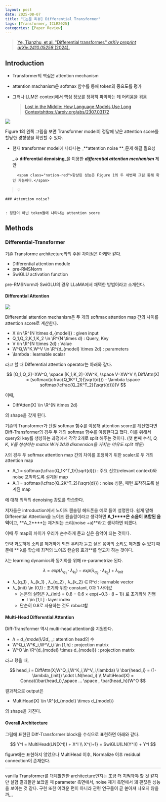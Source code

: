 ```yaml
---
layout: post
date: 2025-08-07
title: "[논문 리뷰] Differential Transformer"
tags: [Transformer, ICLR2025]
categories: [Paper Review]
---
```


> [Ye, Tianzhu, et al. "Differential transformer." ](https://arxiv.org/abs/2410.05258)[_arXiv preprint arXiv:2410.05258_](https://arxiv.org/abs/2410.05258)[ (2024).](https://arxiv.org/abs/2410.05258)



## Introduction

- Transformer의 핵심은 attention mechanism
- attention machanism은 softmax 함수를 통해 token의 중요도를 평가
- 그러나 LLM은 context에서 핵심 정보를 정확히 파악하는 데 어려움을 겪음

	> [Lost in the Middle: How Language Models Use Long Contextshttps://arxiv.org/abs/2307.03172](https://arxiv.org/abs/2307.03172)


![](https://prod-files-secure.s3.us-west-2.amazonaws.com/542b861c-36a8-4051-84e5-8804b6728dba/9083ea56-691a-4752-ae26-47f403431ac8/image.png?X-Amz-Algorithm=AWS4-HMAC-SHA256&X-Amz-Content-Sha256=UNSIGNED-PAYLOAD&X-Amz-Credential=ASIAZI2LB466RD2HWNCH%2F20250927%2Fus-west-2%2Fs3%2Faws4_request&X-Amz-Date=20250927T100101Z&X-Amz-Expires=3600&X-Amz-Security-Token=IQoJb3JpZ2luX2VjEBoaCXVzLXdlc3QtMiJHMEUCIDKUS%2BE00GmmuiXBGOEjSTKPC5sTKJ8rOBwZ4iAYHUJuAiEAsBazJ4kYFGPfTqrBlHjAB7sf5etaFRfcuQbWWesTRdIqiAQIo%2F%2F%2F%2F%2F%2F%2F%2F%2F%2F%2FARAAGgw2Mzc0MjMxODM4MDUiDKWLv8SvnRRPVxr91yrcAy2H4eBC7v%2BOtQlCjKQT%2F4vUw2hk0%2FF7fvEMEECa6CYN0h3bikQLS9muRknaRoerLmJ2Yx8erVziOPwZBFPDrGEFwYlwx6pMipyYGssjyytN6wUt8kOV7CGcjDZ4oyco1PVWUfvkhftdGGK2nH0nCYNA52anILu3Uc94lgVB4AYl5p9nPGRHKgqHh2%2FOVP%2BuvebU9qhm10mypH7aQdGlwxwEWAstXkvfGdfYfE8maJuvzPW2y9RoYJcES4v6KEe2ex2SYGusCVWeyQ3wLV0b2Evq%2FrBXz8ENU%2FHJ%2F%2FC2cQeFE4LoIr2teLQqODfiuJLyifQ8alE705qVhuHPf3TvAFr1VvfU342o1YcEtg7dIC73jsAgP%2FOOTJebSGSLH9Fl8WErVglblJdr5wNeYbzd6S2Og8%2FzJjGTD0mNN0p2HI%2BmZRx7oPMYn6Z8Cb1bqUp9OQcfuhnmIr3SAPnieB6A%2FwnWxRRzn%2B5%2FdYBaqIrZwO%2FT4nVENTb6qxz5IvsuKB5sTxH7cxVUYBT%2BKqhCnGjgMyaqSDd8aUB6R%2B57n9XMyNVX%2FuJ5xnLn2dWRET0gF13LRL%2BtZ7P59314pnyvawi8O6MZIqTmswaZExGl6F1elwGvTlhlheXKUxA0%2FGYYMPLi3sYGOqUBmvv4vIjt6f3Fly1jn3PIa%2FjSHBwhKjxWE1yGsLE1d6wy7eIgD51d6pb58WYqKT%2FNdUNPD%2B7oKgXv%2BuS8lhNo5vpvjHHuHdhJ9InXiFtKapvw6nGrACOZa5x3pe%2BiImRpcl2lXN%2BgpL2yfs%2F%2BRvcLLZcoy6WSMKqinWp9Y4rdfythmG1I3iCmWKfLF2EjGqLZ2xEu63IEnwEqcTvT3o7i6g3OloU4&X-Amz-Signature=71ab7409796092e9fb407607b4f8ebc2583761ac11b9ed657e1ec545f3d6485b&X-Amz-SignedHeaders=host&x-amz-checksum-mode=ENABLED&x-id=GetObject)


Figure 1의 왼쪽 그림을 보면 Transformer model이 정답에 낮은 attention score를 할당한 경향성을 확인할 수 있다.

- 현재 transformer model에 나타나는 _**attention noise **_문제 해결 필요성

	_**→ differential denoising**_을 이용한 _**differential attention mechanism**_ 제안


		<span class="notion-red">향상된 성능은 Figure 1의 두 세번째 그림 통해 확인 가능하다.</span>


> 💡 


	### Attention noise?


	: 정답이 아닌 token들에 나타나는 attention score



## Methods



### Differential-Transformer


기존 Transforme architecture와의 주된 차이점은 아래와 같다.

- Differential attention module
- pre-RMSNorm
- SwiGLU activation function

pre-RMSNorm과 SwiGLU의 경우 LLaMA에서 채택한 방법이라고 소개한다.



#### Differential Attention


![](https://prod-files-secure.s3.us-west-2.amazonaws.com/542b861c-36a8-4051-84e5-8804b6728dba/116d70b2-1963-4810-9167-f4c7d8a06e8f/image.png?X-Amz-Algorithm=AWS4-HMAC-SHA256&X-Amz-Content-Sha256=UNSIGNED-PAYLOAD&X-Amz-Credential=ASIAZI2LB466RD2HWNCH%2F20250927%2Fus-west-2%2Fs3%2Faws4_request&X-Amz-Date=20250927T100101Z&X-Amz-Expires=3600&X-Amz-Security-Token=IQoJb3JpZ2luX2VjEBoaCXVzLXdlc3QtMiJHMEUCIDKUS%2BE00GmmuiXBGOEjSTKPC5sTKJ8rOBwZ4iAYHUJuAiEAsBazJ4kYFGPfTqrBlHjAB7sf5etaFRfcuQbWWesTRdIqiAQIo%2F%2F%2F%2F%2F%2F%2F%2F%2F%2F%2FARAAGgw2Mzc0MjMxODM4MDUiDKWLv8SvnRRPVxr91yrcAy2H4eBC7v%2BOtQlCjKQT%2F4vUw2hk0%2FF7fvEMEECa6CYN0h3bikQLS9muRknaRoerLmJ2Yx8erVziOPwZBFPDrGEFwYlwx6pMipyYGssjyytN6wUt8kOV7CGcjDZ4oyco1PVWUfvkhftdGGK2nH0nCYNA52anILu3Uc94lgVB4AYl5p9nPGRHKgqHh2%2FOVP%2BuvebU9qhm10mypH7aQdGlwxwEWAstXkvfGdfYfE8maJuvzPW2y9RoYJcES4v6KEe2ex2SYGusCVWeyQ3wLV0b2Evq%2FrBXz8ENU%2FHJ%2F%2FC2cQeFE4LoIr2teLQqODfiuJLyifQ8alE705qVhuHPf3TvAFr1VvfU342o1YcEtg7dIC73jsAgP%2FOOTJebSGSLH9Fl8WErVglblJdr5wNeYbzd6S2Og8%2FzJjGTD0mNN0p2HI%2BmZRx7oPMYn6Z8Cb1bqUp9OQcfuhnmIr3SAPnieB6A%2FwnWxRRzn%2B5%2FdYBaqIrZwO%2FT4nVENTb6qxz5IvsuKB5sTxH7cxVUYBT%2BKqhCnGjgMyaqSDd8aUB6R%2B57n9XMyNVX%2FuJ5xnLn2dWRET0gF13LRL%2BtZ7P59314pnyvawi8O6MZIqTmswaZExGl6F1elwGvTlhlheXKUxA0%2FGYYMPLi3sYGOqUBmvv4vIjt6f3Fly1jn3PIa%2FjSHBwhKjxWE1yGsLE1d6wy7eIgD51d6pb58WYqKT%2FNdUNPD%2B7oKgXv%2BuS8lhNo5vpvjHHuHdhJ9InXiFtKapvw6nGrACOZa5x3pe%2BiImRpcl2lXN%2BgpL2yfs%2F%2BRvcLLZcoy6WSMKqinWp9Y4rdfythmG1I3iCmWKfLF2EjGqLZ2xEu63IEnwEqcTvT3o7i6g3OloU4&X-Amz-Signature=e1c90e10181bca7d7f3b4b024de75bce44dafd2a74befedcfaab65c7b8b2bd1f&X-Amz-SignedHeaders=host&x-amz-checksum-mode=ENABLED&x-id=GetObject)


Differential attention mechanism은 두 개의 softmax attention map 간의 차이를 attention score로 계산한다.

- X \in \R^{N \times d\_{model}} : given input
- Q\_1,Q\_2,K\_1,K\_2 \in \R^{N \times d} : Query, Key
- V \in \R^{N \times 2d} : Value
- W^Q,W^K,W^V \in \R^{d\_{model} \times 2d} : parameters
- \lambda : learnable scalar

라고 할 때 Differential attention operator는 아래와 같다.


$$
[Q_1;Q_2]=XW^Q, \space [K_1;K_2]=XW^K, \space V=XW^V \\
DiffAttn(X) = (softmax(\cfrac{Q_1K^T_1}{\sqrt{d}}) - \lambda \space softmax(\cfrac{Q_2K^T_2}{\sqrt{d}}))V
$$


이때,

- DiffAtten(X) \in \R^{N \times 2d}

의 shape을 갖게 된다.


기존의 Transformer가 단일 softmax 함수를 이용해 attention score를 계산했다면 Diff-Transformer의 경우 두 개의 softmax 함수를 이용한다고 했다. 이를 위해서 query와 key를 생성하는 과정에서 각각 2개로 split 해주는 것이다. <span class="notion-red">(첫 번째 수식, </span><span class="notion-red">_Q, K, V를 생성하는 matrix W가 2d의 dismension을 가지는 이유도 split 때문_</span><span class="notion-red">)</span>


 λ의 경우 두 softmax attention map 간의 차이를 조정하기 위한 scaler로 두 개의 attention map

- A\_1 = softmax(\cfrac{Q\_1K^T\_1}{\sqrt{d}}) : 주요 신호(relevant context)와 noise 포착하도록 설계된 map
- A\_1 = softmax(\cfrac{Q\_2K^T\_2}{\sqrt{d}}) : noise 성분, 패턴 포착하도록 설계된 map 

에 대해 최적의 denoising 강도를 학습한다.


저자들은 introduction에서 노이즈 캔슬링 헤드폰을 예로 들어 설명한다. 쉽게 말해 Differential Attention을 노이즈 캔슬링이라고 생각하면 **A\_1****은 소음이 포함된 음악**이고, **A\_2****는 제거되는 소리(noise +a)**라고 생각하면 되겠다. 


이때 두 map의 차이가 우리가 순수하게 듣고 싶은 음악이 되는 것이다. 


만약 과도하게 소리를 제거하게 되면 우리가 듣고 싶은 음악의 소리도 제거할 수 있기 때문에 ** λ를 학습해 최적의 노이즈 캔슬링 효과**를 얻고자 하는 것이다.


λ는 learning dynamics와 동기화를 위해 re-parametrize 된다.


$$
\lambda = exp(\lambda_{q_1} \cdot \lambda_{k_1}) - exp(\lambda_{q_2} \cdot \lambda_{k_2}) + \lambda_{init}
$$

- λ\_{q\_1} , λ\_{k\_1} , λ\_{q\_2} , λ\_{k\_2} ∈ R^d : learnable vector
- λ\_{init} \in (0,1) : 초기화 위한 constant, 0과 1 사이값
	- 논문의 실험은 λ\_{init} = 0.8 − 0.6 × exp(−0.3 · (l − 1)) 로 초기화해 진행
		- l \in [1,L] : layer index
	- 단순히 0.8로 사용하는 것도 robust함


#### **Multi-Head Differential Attention**


Diff-Transformer 역시 multi-head attention을 지원한다.

- _h = d\_{model}/2d__ _: attention head의 수
- W^Q\_i,W^K\_i,W^V\_i,i \in [1,h] : projection matrix
- W^O \in \R^{d\_{model} \times d\_{model}} : projection matrix

라고 했을 때,


$$
head_i = DiffAttn(X;W^Q_i,W^K_i,W^V_i,\lambda) \\
\bar{head_i} = (1-\lambda_{init}) \cdot LN(head_i) \\
MultiHead(X) = Concat(\bar{head_i},\space ... \space , \bar{head_h})W^O
$$


결과적으로 output은

- MultiHead(X) \in \R^{d\_{model} \times d\_{model}}

의 shape을 가진다.



#### Overall Architecture


그림에 표현된 Diff-Transformer block을 수식으로 표현하면 아래와 같다.


$$
Y^l = MultiHead(LN(X^l)) + X^l \\
X^{l+1} = SwiGLU(LN(Y^l)) + Y^l
$$


figure에는 표현하지 않았으나 MultiHead 이후, Normalize 이후 residual connection이 존재한다.


---


vanilla Transformer를 대체할만한 architecture인지는 조금 더 지켜봐야 할 것 같지만 실험 결과들만 보았을 때 parameter 측면에서, noise 제거 측면에서 꽤 괜찮은 성능을 보이는 것 같다. 구현 또한 어려운 편이 아니라 관련 연구들이 곧 쏟아져 나오지 않을까,,,


